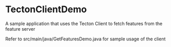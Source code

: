 # TectonClientDemo

A sample application that uses the Tecton Client to fetch features from the feature server

Refer to src/main/java/GetFeaturesDemo.java for sample usage of the client
